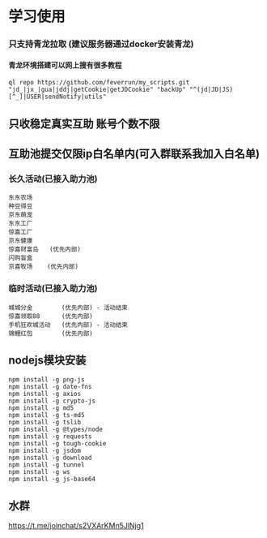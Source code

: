 # 学习使用
### 只支持青龙拉取  (建议服务器通过docker安装青龙)
#### 青龙环境搭建可以网上搜有很多教程
```
ql repo https://github.com/feverrun/my_scripts.git "jd_|jx_|gua|jddj|getCookie|getJDCookie" "backUp" "^(jd|JD|JS)[^_]|USER|sendNotify|utils"
```

## 只收稳定真实互助 账号个数不限
## 互助池提交仅限ip白名单内(可入群联系我加入白名单)

### 长久活动(已接入助力池)
```
东东农场
种豆得豆
京东萌宠
东东工厂
惊喜工厂
京东健康
惊喜财富岛   (优先内部)
闪购盲盒
京喜牧场    (优先内部)
```

### 临时活动(已接入助力池)
```
城城分金        (优先内部) - 活动结束
惊喜领取88      (优先内部)
手机狂欢城活动   (优先内部) - 活动结束     
锦鲤红包        (优先内部)
```

## nodejs模块安装
```
npm install -g png-js
npm install -g date-fns
npm install -g axios
npm install -g crypto-js
npm install -g md5
npm install -g ts-md5
npm install -g tslib
npm install -g @types/node
npm install -g requests
npm install -g tough-cookie
npm install -g jsdom
npm install -g download
npm install -g tunnel
npm install -g ws
npm install -g js-base64
```
## 水群
https://t.me/joinchat/s2VXArKMn5JlNjg1



